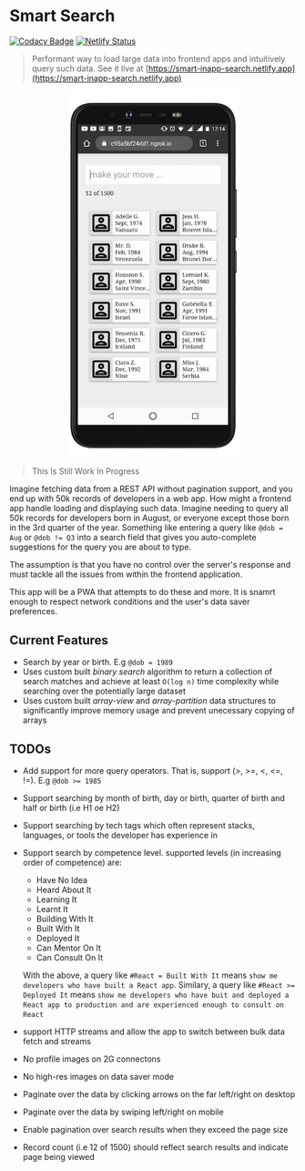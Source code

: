 # Smart Search

[![Codacy Badge](https://app.codacy.com/project/badge/Grade/2cad1fd9fd484bc19577e3ac7c23a30f)](https://www.codacy.com/manual/chalu/smart-search?utm_source=github.com&amp;utm_medium=referral&amp;utm_content=chalu/smart-search&amp;utm_campaign=Badge_Grade) [![Netlify Status](https://api.netlify.com/api/v1/badges/2ca18326-0aa0-4ddf-a192-8e7093bc97b0/deploy-status)](https://app.netlify.com/sites/smart-inapp-search/deploys)

> Performant way to load large data into frontend apps and intuitively query such data. See it live at [https://smart-inapp-search.netlify.app](https://smart-inapp-search.netlify.app)

<img src="./src/images/mobile-preview.png" width="300px" style="display: block; margin: 0 auto;">

> This Is Still Work In Progress

Imagine fetching data from a REST API without pagination support, and you end up with 50k records of developers in a web app. How might a frontend app handle loading and displaying such data. Imagine needing to query all 50k records for developers born in August, or everyone except those born in the 3rd quarter of the year. Something like entering a query like `@dob = Aug` or `@dob != Q3` into a search field that gives you auto-complete suggestions for the query you are about to type.

The assumption is that you have no control over the server's response and must tackle all the issues from within the frontend application.

This app will be a PWA that attempts to do these and more. It is snamrt enough to respect network conditions and the user's data saver preferences.

## Current Features

*   Search by year or birth. E.g `@dob = 1989`
*   Uses custom built *binary search* algorithm to return a collection of search matches and achieve at least `O(log n)` time complexity while searching over the potentially large dataset
*   Uses custom built *array-view* and *array-partition* data structures to significantly improve memory usage and prevent unecessary copying of arrays

## TODOs

*   Add support for more query operators. That is, support (>, >=, <, <=, !=). E.g `@dob >= 1985`

*   Support searching by month of birth, day or birth, quarter of birth and half or birth (i.e H1 oe H2)

*   Support searching by tech tags which often represent stacks, languages, or tools the developer has experience in

*   Support search by competence level. supported levels (in increasing order of competence) are:
    *   Have No Idea
    *   Heard About It
    *   Learning It
    *   Learnt It
    *   Building With It
    *   Built With It
    *   Deployed It
    *   Can Mentor On It
    *   Can Consult On It

    With the above, a query like `#React = Built With It` means `show me developers who have built a React app`. Similary, a query like `#React >= Deployed It` means `show me developers who have buit and deployed a React app to production and are experienced enough to consult on React`

*   support HTTP streams and allow the app to switch between bulk data fetch and streams

*   No profile images on 2G connectons

*   No high-res images on data saver mode

*   Paginate over the data by clicking arrows on the far left/right on desktop

*   Paginate over the data by swiping left/right on mobile

*   Enable pagination over search results when they exceed the page size

*   Record count (i.e 12 of 1500) should reflect search results and indicate page being viewed

